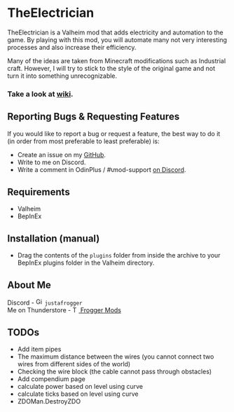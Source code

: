 # TheElectrician
TheElectrician is a Valheim mod that adds electricity and automation to the game. 
By playing with this mod, you will automate many not very interesting processes and also increase their efficiency.

Many of the ideas are taken from Minecraft modifications such as Industrial craft. 
However, I will try to stick to the style of the original game and not turn it into something unrecognizable.

### Take a look at [wiki](https://github.com/FroggerHH/TheElectrician/wiki).

## Reporting Bugs & Requesting Features

If you would like to report a bug or request a feature, the best way to do it (in order from most preferable to least
preferable) is:
* Create an issue on my [GitHub](https://github.com/FroggerHH/TheElectrician/issues/new).
* Write to me on Discord.
* Write a comment in OdinPlus / #📞mod-support [on Discord](https://discord.gg/5qAqQJYCte).

## Requirements
- Valheim
- BepInEx

## Installation (manual)
- Drag the contents of the `plugins` folder from inside the archive to your BepInEx plugins folder in the Valheim
  directory.

## About Me
Discord - <img alt="GitHub Logo" src="https://freelogopng.com/images/all_img/1691730813discord-icon-png.png" width="16"/>
`justafrogger`<br>
Me on Thunderstore - <a href="https://valheim.thunderstore.io/package/Frogger/">
<img alt="Thunderstore Logo" src="https://gcdn.thunderstore.io/live/community/valheim/PNG_color_logo_only_1_transparent.png" width="14"/>
Frogger Mods</a><br>
## TODOs
* Add item pipes
* The maximum distance between the wires (you cannot connect two wires from different sides of the world)
* Checking the wire block (the cable cannot pass through obstacles)
* Add compendium page
* calculate power based on level using curve
* calculate ticks based on level using curve
* ZDOMan.DestroyZDO

